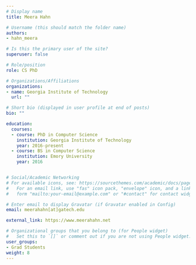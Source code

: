 ```yaml
---
# Display name
title: Meera Hahn

# Username (this should match the folder name)
authors:
- hahn_meera

# Is this the primary user of the site?
superuser: false

# Role/position
role: CS PhD

# Organizations/Affiliations
organizations:
- name: Georgia Institute of Technology
  url: ""

# Short bio (displayed in user profile at end of posts)
bio: ""

education:
  courses:
  - course: PhD in Computer Science
    institution: Georgia Institute of Technology
    year: 2016-present
  - course: BS in Computer Science
    institution: Emory University
    year: 2016


# Social/Academic Networking
# For available icons, see: https://sourcethemes.com/academic/docs/page-builder/#icons
#   For an email link, use "fas" icon pack, "envelope" icon, and a link in the
#   form "mailto:your-email@example.com" or "#contact" for contact widget.

# Enter email to display Gravatar (if Gravatar enabled in Config)
email: meerahahn[at]gatech.edu

external_link: https://www.meerahahn.net

# Organizational groups that you belong to (for People widget)
#   Set this to `[]` or comment out if you are not using People widget.
user_groups:
- Grad Students
weight: 8
---
```

